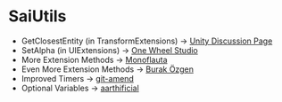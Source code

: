 # SaiUtils


- GetClosestEntity (in TransformExtensions) -> [Unity Discussion Page](https://discussions.unity.com/t/clean-est-way-to-find-nearest-object-of-many-c/409917/4)
- SetAlpha (in UIExtensions) -> [One Wheel Studio](https://www.youtube.com/watch?v=uX4VLxeDBmU&list=LL&index=1)
- More Extension Methods -> [Monoflauta](https://monoflauta.com/2021/07/27/11-useful-unity-c-extension-methods/)
- Even More Extension Methods -> [Burak Özgen](https://medium.com/@burakzgen/unity-tips-5-b883d360bec5)
- Improved Timers -> [git-amend](https://www.youtube.com/watch?v=ilvmOQtl57c&t=55s)
- Optional Variables -> [aarthificial](https://gist.github.com/aarthificial/f2dbb58e4dbafd0a93713a380b9612af)